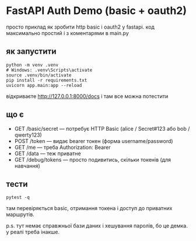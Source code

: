 # FastAPI Auth Demo (basic + oauth2)

просто приклад як зробити http basic і oauth2 у fastapi. 
код максимально простий і з коментарями в main.py

## як запустити
```
python -m venv .venv
# Windows: .venv\Scripts\activate
source .venv/bin/activate
pip install -r requirements.txt
uvicorn app.main:app --reload
```
відкриваєте http://127.0.0.1:8000/docs і там все можна потестити

## що є
- GET /basic/secret — потребує HTTP Basic (alice / Secret#123 або bob / qwerty123)
- POST /token — видає bearer токен (форма username/password)
- GET /me — треба Authorization: Bearer <token>
- GET /data — теж приватне
- GET /debug/tokens — просто подивитись, скільки токенів (для навчання)

## тести
```
pytest -q
```
там перевіряється basic, отримання токена і доступ до приватних маршрутів.

p.s. тут немає справжньої бази даних і хешування паролів, бо це демка. у реалі треба інакше.
